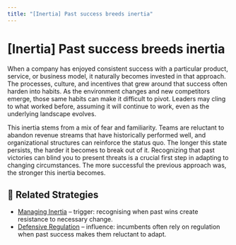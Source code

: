 ```yaml
---
title: "[Inertia] Past success breeds inertia"
---
```


# [Inertia] Past success breeds inertia

When a company has enjoyed consistent success with a particular product, service, or business model, it naturally becomes invested in that approach. The processes, culture, and incentives that grew around that success often harden into habits. As the environment changes and new competitors emerge, those same habits can make it difficult to pivot. Leaders may cling to what worked before, assuming it will continue to work, even as the underlying landscape evolves.

This inertia stems from a mix of fear and familiarity. Teams are reluctant to abandon revenue streams that have historically performed well, and organizational structures can reinforce the status quo. The longer this state persists, the harder it becomes to break out of it. Recognizing that past victories can blind you to present threats is a crucial first step in adapting to changing circumstances.
The more successful the previous approach was, the stronger this inertia becomes.

## 🔀 Related Strategies

- [Managing Inertia](/strategies/defensive/managing-inertia) – trigger: recognising when past wins create resistance to necessary change.
- [Defensive Regulation](/strategies/defensive/defensive-regulation) – influence: incumbents often rely on regulation when past success makes them reluctant to adapt.
